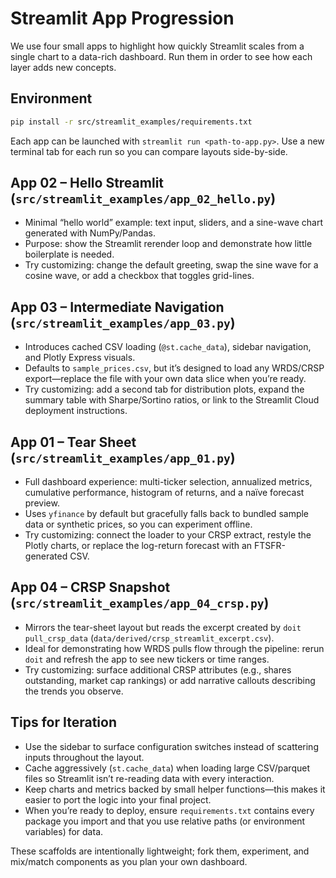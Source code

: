 # Streamlit App Progression

We use four small apps to highlight how quickly Streamlit scales from a single chart to a data-rich dashboard. Run them in order to see how each layer adds new concepts.

## Environment
```bash
pip install -r src/streamlit_examples/requirements.txt
```
Each app can be launched with `streamlit run <path-to-app.py>`. Use a new terminal tab for each run so you can compare layouts side-by-side.

## App 02 – Hello Streamlit (`src/streamlit_examples/app_02_hello.py`)
- Minimal “hello world” example: text input, sliders, and a sine-wave chart generated with NumPy/Pandas.
- Purpose: show the Streamlit rerender loop and demonstrate how little boilerplate is needed.
- Try customizing: change the default greeting, swap the sine wave for a cosine wave, or add a checkbox that toggles grid-lines.

## App 03 – Intermediate Navigation (`src/streamlit_examples/app_03.py`)
- Introduces cached CSV loading (`@st.cache_data`), sidebar navigation, and Plotly Express visuals.
- Defaults to `sample_prices.csv`, but it’s designed to load any WRDS/CRSP export—replace the file with your own data slice when you’re ready.
- Try customizing: add a second tab for distribution plots, expand the summary table with Sharpe/Sortino ratios, or link to the Streamlit Cloud deployment instructions.

## App 01 – Tear Sheet (`src/streamlit_examples/app_01.py`)
- Full dashboard experience: multi-ticker selection, annualized metrics, cumulative performance, histogram of returns, and a naïve forecast preview.
- Uses `yfinance` by default but gracefully falls back to bundled sample data or synthetic prices, so you can experiment offline.
- Try customizing: connect the loader to your CRSP extract, restyle the Plotly charts, or replace the log-return forecast with an FTSFR-generated CSV.

## App 04 – CRSP Snapshot (`src/streamlit_examples/app_04_crsp.py`)
- Mirrors the tear-sheet layout but reads the excerpt created by `doit pull_crsp_data` (`data/derived/crsp_streamlit_excerpt.csv`).
- Ideal for demonstrating how WRDS pulls flow through the pipeline: rerun `doit` and refresh the app to see new tickers or time ranges.
- Try customizing: surface additional CRSP attributes (e.g., shares outstanding, market cap rankings) or add narrative callouts describing the trends you observe.

## Tips for Iteration
- Use the sidebar to surface configuration switches instead of scattering inputs throughout the layout.
- Cache aggressively (`st.cache_data`) when loading large CSV/parquet files so Streamlit isn’t re-reading data with every interaction.
- Keep charts and metrics backed by small helper functions—this makes it easier to port the logic into your final project.
- When you’re ready to deploy, ensure `requirements.txt` contains every package you import and that you use relative paths (or environment variables) for data.

These scaffolds are intentionally lightweight; fork them, experiment, and mix/match components as you plan your own dashboard.
